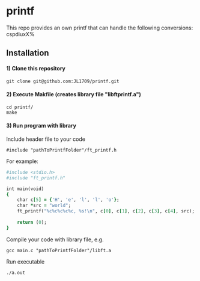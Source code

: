 # printf
This repo provides an own printf that can handle the following conversions: cspdiuxX%

## Installation

#### 1) Clone this repository 
```
git clone git@github.com:JL1709/printf.git
```

#### 2) Execute Makfile (creates library file "libftprintf.a")
```
cd printf/
make
```

#### 3)  Run program with library
Include header file to your code
```
#include "pathToPrintfFolder"/ft_printf.h
```
For example:
```ruby
#include <stdio.h>
#include "ft_printf.h"

int main(void)
{
	char c[5] = {'H', 'e', 'l', 'l', 'o'};
	char *src = "world";
	ft_printf("%c%c%c%c%c, %s!\n", c[0], c[1], c[2], c[3], c[4], src);
	
	return (0);
}
```

Compile your code with library file, e.g.
```
gcc main.c "pathToPrintfFolder"/libft.a
```

Run executable
```
./a.out
```
